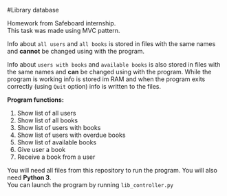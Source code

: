#Library database

Homework from Safeboard internship.  
This task was made using MVC pattern.

Info about `all users` and `all books` is stored in files with the same names and **cannot** be changed using with the program.

Info about `users with books` and `available books` is also stored in files with the same names and **can** be changed using with the program. 
While the program is working info is stored im RAM and when the program exits correctly (using `Quit` option) info is written to the files.

**Program functions:**
 1. Show list of all users  
 2. Show list of all books  
 3. Show list of users with books  
 4. Show list of users with overdue books  
 5. Show list of available books  
 6. Give user a book  
 7. Receive a book from a user    
  
You will need all files from this repository to run the program. You will also need **Python 3**.    
You can launch the program by running `lib_controller.py`
 
 
